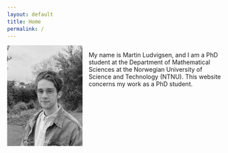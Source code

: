 ```yaml
---
layout: default
title: Home
permalink: /
---
```


<div style="overflow: auto;">
  <img src="/assets/images/me_gray.jpg" style="float: left; max-width: 35%; margin-right: 1em;">
    <div style="overflow: hidden;">
      <p>My name is Martin Ludvigsen, and I am a PhD student at the Department of Mathematical Sciences at the Norwegian University of Science and Technology (NTNU). This website concerns my work as a PhD student.</p>
  </div>
</div>

<!--
<h1> Posts </h1>
---

{% for post in site.posts %}
  <h2><a href="{{ post.url }}">{{ post.title }}</a></h2>
  <p>{{ post.excerpt }}</p>
{% endfor %}
-->
